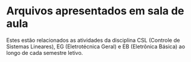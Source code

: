 # Arquivos apresentados em sala de aula

Estes estão relacionados as atividades da disciplina CSL (Controle de Sistemas Lineares), EG (Eletrotécnica Geral) e EB (Eletrônica Básica) ao longo de cada semestre letivo.
